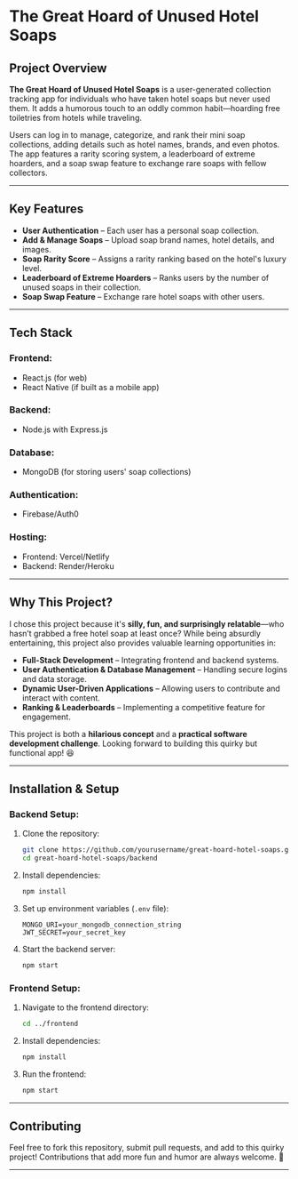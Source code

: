 # The Great Hoard of Unused Hotel Soaps

## Project Overview
**The Great Hoard of Unused Hotel Soaps** is a user-generated collection tracking app for individuals who have taken hotel soaps but never used them. It adds a humorous touch to an oddly common habit—hoarding free toiletries from hotels while traveling.

Users can log in to manage, categorize, and rank their mini soap collections, adding details such as hotel names, brands, and even photos. The app features a rarity scoring system, a leaderboard of extreme hoarders, and a soap swap feature to exchange rare soaps with fellow collectors.

---
## Key Features
- **User Authentication** – Each user has a personal soap collection.
- **Add & Manage Soaps** – Upload soap brand names, hotel details, and images.
- **Soap Rarity Score** – Assigns a rarity ranking based on the hotel's luxury level.
- **Leaderboard of Extreme Hoarders** – Ranks users by the number of unused soaps in their collection.
- **Soap Swap Feature** – Exchange rare hotel soaps with other users.

---
## Tech Stack
### **Frontend:**
- React.js (for web)
- React Native (if built as a mobile app)

### **Backend:**
- Node.js with Express.js

### **Database:**
- MongoDB (for storing users' soap collections)

### **Authentication:**
- Firebase/Auth0

### **Hosting:**
- Frontend: Vercel/Netlify
- Backend: Render/Heroku

---
## Why This Project?
I chose this project because it's **silly, fun, and surprisingly relatable**—who hasn’t grabbed a free hotel soap at least once? While being absurdly entertaining, this project also provides valuable learning opportunities in:

- **Full-Stack Development** – Integrating frontend and backend systems.
- **User Authentication & Database Management** – Handling secure logins and data storage.
- **Dynamic User-Driven Applications** – Allowing users to contribute and interact with content.
- **Ranking & Leaderboards** – Implementing a competitive feature for engagement.

This project is both a **hilarious concept** and a **practical software development challenge**. Looking forward to building this quirky but functional app! 😆

---
## Installation & Setup
### **Backend Setup:**
1. Clone the repository:
   ```sh
   git clone https://github.com/yourusername/great-hoard-hotel-soaps.git
   cd great-hoard-hotel-soaps/backend
   ```
2. Install dependencies:
   ```sh
   npm install
   ```
3. Set up environment variables (`.env` file):
   ```env
   MONGO_URI=your_mongodb_connection_string
   JWT_SECRET=your_secret_key
   ```
4. Start the backend server:
   ```sh
   npm start
   ```

### **Frontend Setup:**
1. Navigate to the frontend directory:
   ```sh
   cd ../frontend
   ```
2. Install dependencies:
   ```sh
   npm install
   ```
3. Run the frontend:
   ```sh
   npm start
   ```

---
## Contributing
Feel free to fork this repository, submit pull requests, and add to this quirky project! Contributions that add more fun and humor are always welcome. 🚀

---
